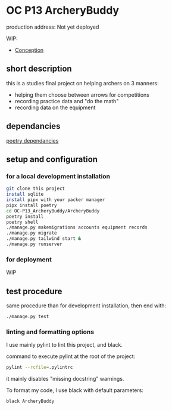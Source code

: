 # OC P13 ArcheryBuddy

production address: Not yet deployed

WIP:
* [Conception](docs/user_stories/user_stories.md)

## short description

this is a studies final project on helping archers on 3 manners:

- helping them choose between arrows for competitions
- recording practice data and "do the math"
- recording data on the equipment

## dependancies

[poetry dependancies](/pyproject.toml)

## setup and configuration 


### for a local development installation

```bash
git clone this project
install sqlite
install pipx with your packer manager
pipx install poetry
cd OC-P13_ArcheryBuddy/ArcheryBuddy
poetry install
poetry shell
./manage.py makemigrations accounts equipment records
./manage.py migrate
./manage.py tailwind start &
./manage.py runserver

```

### for deployment

WIP

## test procedure

same procedure than for development installation, then end with:
```bash
./manage.py test
```


### linting and formatting options

I use mainly pylint to lint this project, and black.

command to execute pylint at the root of the project:
```bash
pylint --rcfile=.pylintrc
```
it mainly disables "missing docstring" warnings.

To format my code, I use black with default parameters:

```bash
black ArcheryBuddy
```
